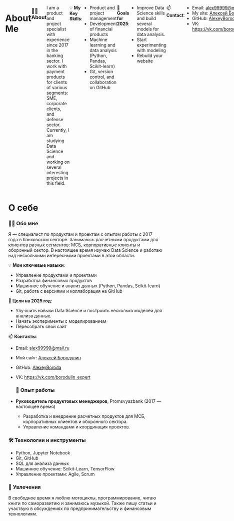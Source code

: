 <div style="display: flex;">

  # About Me
  
  ### 👨‍💻 About
  I am a product and project specialist with experience since 2017 in the banking sector. I work with payment products for clients of various segments: SME, corporate clients, and defense sector. Currently, I am studying Data Science and working on several interesting projects in this field.

  💡 **My Key Skills**:
  - Product and project management
  - Development of financial products
  - Machine learning and data analysis (Python, Pandas, Scikit-learn)
  - Git, version control, and collaboration on GitHub

  🎯 **Goals for 2025**:
  - Improve Data Science skills and build several models for data analysis.
  - Start experimenting with modeling
  - Rebuild your website

  📫 **Contact**:
  - Email: alex99999@mail.ru
  - My site: [Алексей Бородулин](https://borodulin.expert)
  - GitHub: [AlexeyBoroda](https://github.com/AlexeyBoroda)
  - VK: https://vk.com/borodulin_expert

  ### 💼 Work Experience
  - **Head of Product Managers**, Promsvyazbank (2017 — present)
    - Development and implementation of payment products for SME, corporate clients, and the defense sector.
    - Team management and project coordination.

  ### 🛠 Technologies and Tools
  - Python, Jupyter Notebook
  - Git, GitHub
  - SQL for data analysis
  - Machine Learning: Scikit-Learn, TensorFlow
  - Project Management: Agile, Scrum

  ### 🎸 Hobbies
  In my free time, I love motorcycles, programming, reading self-development books, and playing music. I also write articles and participate in discussions on entrepreneurship and financial technologies.

  </div>
  <div style="flex: 1; padding-left: 10px;">

  # О себе
  
  ### 👨‍💻 Обо мне
  Я — специалист по продуктам и проектам с опытом работы с 2017 года в банковском секторе. Занимаюсь расчетными продуктами для клиентов разных сегментов: МСБ, корпоративные клиенты и оборонный сектор. В настоящее время изучаю Data Science и работаю над несколькими интересными проектами в этой области.

  💡 **Мои ключевые навыки**:
  - Управление продуктами и проектами
  - Разработка финансовых продуктов
  - Машинное обучение и анализ данных (Python, Pandas, Scikit-learn)
  - Git, работа с версиями и коллаборация на GitHub

  🎯 **Цели на 2025 год**:
  - Улучшить навыки Data Science и построить несколько моделей для анализа данных.
  - Начать эксперименты с моделированием
  - Пересобрать свой сайт

  📫 **Контакты**:
  - Email: alex99999@mail.ru
  - Мой сайт: [Алексей Бородулин](https://borodulin.expert)
  - GitHub: [AlexeyBoroda](https://github.com/AlexeyBoroda)
  - VK: https://vk.com/borodulin_expert


    ### 💼 Опыт работы
  - **Руководитель продуктовых менеджеров**, Promsvyazbank (2017 — настоящее время)
    - Разработка и внедрение расчетных продуктов для МСБ, корпоративных клиентов и оборонного сектора.
    - Управление командами и координация проектов.

  ### 🛠 Технологии и инструменты
  - Python, Jupyter Notebook
  - Git, GitHub
  - SQL для анализа данных
  - Машинное обучение: Scikit-Learn, TensorFlow
  - Управление проектами: Agile, Scrum

  ### 🎸 Увлечения
  В свободное время я люблю мотоциклы, программирование, читаю книги по саморазвитию и занимаюсь музыкой. Также пишу статьи и участвую в обсуждениях по предпринимательству и финансовым технологиям.

  </div>
</div>

